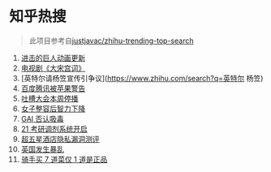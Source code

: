 # 知乎热搜

> 此项目参考自[justjavac/zhihu-trending-top-search](https://github.com/justjavac/zhihu-trending-top-search/blob/main/utils.ts)

<!-- BEGIN -->
  <!-- 最后更新时间:Mon Mar 22 2021 10:10:52 GMT+0000 (Coordinated Universal Time) -->
  1. [进击的巨人动画更新](https://www.zhihu.com/search?q=进击的巨人)
1. [电视剧《大宋宫词》](https://www.zhihu.com/search?q=大宋宫词)
1. [英特尔请杨笠宣传引争议](https://www.zhihu.com/search?q=英特尔 杨笠)
1. [百度腾讯被苹果警告](https://www.zhihu.com/search?q=苹果)
1. [吐槽大会本周停播](https://www.zhihu.com/search?q=吐槽大会停播)
1. [女子整容后智力下降](https://www.zhihu.com/search?q=整容)
1. [GAI 否认吸毒](https://www.zhihu.com/search?q=GAI)
1. [21 考研调剂系统开启](https://www.zhihu.com/search?q=考研调剂)
1. [超五星酒店隐私漏洞测评](https://www.zhihu.com/search?q=酒店)
1. [英国发生暴乱](https://www.zhihu.com/search?q=英国暴乱)
1. [骑手买 7 道菜仅 1 道是正品](https://www.zhihu.com/search?q=武汉骑手)
  <!-- END -->